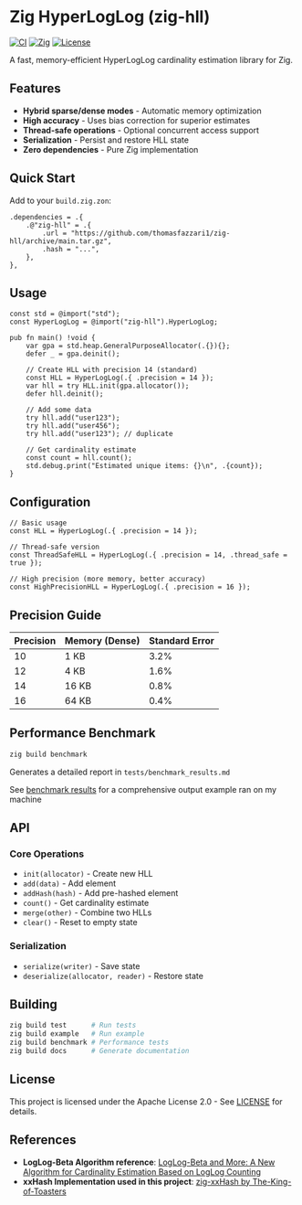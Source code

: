 # Zig HyperLogLog (zig-hll)
[![CI](https://github.com/thomasfazzari1/zig-hll/workflows/CI/badge.svg)](https://github.com/thomasfazzari1/zig-hll/actions)
[![Zig](https://img.shields.io/badge/Zig-0.13.0-orange.svg)](https://ziglang.org/download/)
[![License](https://img.shields.io/badge/license-Apache%202.0-blue.svg)](LICENSE)

A fast, memory-efficient HyperLogLog cardinality estimation library for Zig.

## Features

- **Hybrid sparse/dense modes** - Automatic memory optimization
- **High accuracy** - Uses bias correction for superior estimates
- **Thread-safe operations** - Optional concurrent access support
- **Serialization** - Persist and restore HLL state
- **Zero dependencies** - Pure Zig implementation

## Quick Start

Add to your `build.zig.zon`:
```zig
.dependencies = .{
    .@"zig-hll" = .{
        .url = "https://github.com/thomasfazzari1/zig-hll/archive/main.tar.gz",
        .hash = "...",
    },
},
```

## Usage

```zig
const std = @import("std");
const HyperLogLog = @import("zig-hll").HyperLogLog;

pub fn main() !void {
    var gpa = std.heap.GeneralPurposeAllocator(.{}){};
    defer _ = gpa.deinit();

    // Create HLL with precision 14 (standard)
    const HLL = HyperLogLog(.{ .precision = 14 });
    var hll = try HLL.init(gpa.allocator());
    defer hll.deinit();

    // Add some data
    try hll.add("user123");
    try hll.add("user456");
    try hll.add("user123"); // duplicate

    // Get cardinality estimate
    const count = hll.count();
    std.debug.print("Estimated unique items: {}\n", .{count});
}
```

## Configuration

```zig
// Basic usage
const HLL = HyperLogLog(.{ .precision = 14 });

// Thread-safe version
const ThreadSafeHLL = HyperLogLog(.{ .precision = 14, .thread_safe = true });

// High precision (more memory, better accuracy)
const HighPrecisionHLL = HyperLogLog(.{ .precision = 16 });
```

## Precision Guide

| Precision | Memory (Dense) | Standard Error |
| --------- | -------------- | -------------- |
| 10        | 1 KB           | 3.2%           |
| 12        | 4 KB           | 1.6%           |
| 14        | 16 KB          | 0.8%           |
| 16        | 64 KB          | 0.4%           |

## Performance Benchmark

```bash
zig build benchmark
```

Generates a detailed report in `tests/benchmark_results.md`

See [benchmark results](tests/benchmark_results.md) for a comprehensive output example ran on my machine

## API

### Core Operations

- `init(allocator)` - Create new HLL
- `add(data)` - Add element
- `addHash(hash)` - Add pre-hashed element
- `count()` - Get cardinality estimate
- `merge(other)` - Combine two HLLs
- `clear()` - Reset to empty state

### Serialization

- `serialize(writer)` - Save state
- `deserialize(allocator, reader)` - Restore state

## Building

```bash
zig build test      # Run tests
zig build example   # Run example
zig build benchmark # Performance tests
zig build docs      # Generate documentation
```

## License

This project is licensed under the Apache License 2.0 - See [LICENSE](LICENSE) for details.

## References

- **LogLog-Beta Algorithm reference**: [LogLog-Beta and More: A New Algorithm for Cardinality Estimation Based on LogLog Counting](https://arxiv.org/pdf/1612.02284)
- **xxHash Implementation used in this project**: [zig-xxHash by The-King-of-Toasters](https://github.com/The-King-of-Toasters/zig-xxHash)
